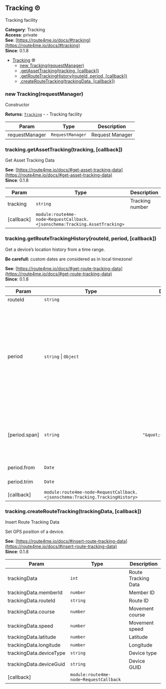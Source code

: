 <a id="Tracking" name="Tracking"></a>

## Tracking ℗

Tracking facility

**Category**: Tracking  
**Access**: private  
**See**: [https://route4me.io/docs/#tracking](https://route4me.io/docs/#tracking)  
**Since**: 0.1.8  

* [Tracking](#Tracking) ℗
    * [new Tracking(requestManager)](#new_Tracking_new)
    * [.getAssetTracking(tracking, [callback])](#Tracking+getAssetTracking)
    * [.getRouteTrackingHistory(routeId, period, [callback])](#Tracking+getRouteTrackingHistory)
    * [.createRouteTracking(trackingData, [callback])](#Tracking+createRouteTracking)

<a id="new_Tracking_new" name="new_Tracking_new"></a>

### new Tracking(requestManager)

Constructor

**Returns**: [<code>Tracking</code>](#Tracking) - - Tracking facility  

| Param | Type | Description |
| --- | --- | --- |
| requestManager | <code>RequestManager</code> | Request Manager |

<a id="Tracking+getAssetTracking" name="Tracking+getAssetTracking"></a>

### tracking.getAssetTracking(tracking, [callback])

Get Asset Tracking Data

**See**: [https://route4me.io/docs/#get-asset-tracking-data](https://route4me.io/docs/#get-asset-tracking-data)  
**Since**: 0.1.8  

| Param | Type | Description |
| --- | --- | --- |
| tracking | <code>string</code> | Tracking number |
| [callback] | <code>module:route4me-node~RequestCallback.&lt;jsonschema:Tracking.AssetTracking&gt;</code> |  |

<a id="Tracking+getRouteTrackingHistory" name="Tracking+getRouteTrackingHistory"></a>

### tracking.getRouteTrackingHistory(routeId, period, [callback])

Get a device’s location history from a time range.

**Be carefull:** custom dates are considered as in local timezone!

**See**: [https://route4me.io/docs/#get-route-tracking-data](https://route4me.io/docs/#get-route-tracking-data)  
**Since**: 0.1.8  

| Param | Type | Default | Description |
| --- | --- | --- | --- |
| routeId | <code>string</code> |  | Route ID |
| period | <code>string</code> \| <code>Object</code> |  | Time period. Object with `from` and `trim` dates, or one of predefined strings: * `today` * `yesterday` * `thismonth` * `7days` * `14days` * `30days` * `60days` * `90days` * `all_time` |
| [period.span] | <code>string</code> | <code>&quot;\&quot;custom\&quot;&quot;</code> | One of predefined strings (this is an another one way to determine it) |
| period.from | <code>Date</code> |  | Custom start date |
| period.trim | <code>Date</code> |  | Custom end date |
| [callback] | <code>module:route4me-node~RequestCallback.&lt;jsonschema:Tracking.TrackingHistory&gt;</code> |  |  |

<a id="Tracking+createRouteTracking" name="Tracking+createRouteTracking"></a>

### tracking.createRouteTracking(trackingData, [callback])

Insert Route Tracking Data

Set GPS position of a device.

**See**: [https://route4me.io/docs/#insert-route-tracking-data](https://route4me.io/docs/#insert-route-tracking-data)  
**Since**: 0.1.8  

| Param | Type | Description |
| --- | --- | --- |
| trackingData | <code>int</code> | Route Tracking Data |
| trackingData.memberId | <code>number</code> | Member ID |
| trackingData.routeId | <code>string</code> | Route ID |
| trackingData.course | <code>number</code> | Movement course |
| trackingData.speed | <code>number</code> | Movement speed |
| trackingData.latitude | <code>number</code> | Latitude |
| trackingData.longitude | <code>number</code> | Longitude |
| trackingData.deviceType | <code>string</code> | Device type |
| trackingData.deviceGuid | <code>string</code> | Device GUID |
| [callback] | <code>module:route4me-node~RequestCallback</code> |  |

